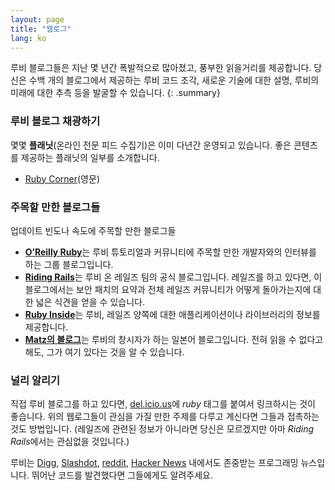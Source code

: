 ```yaml
---
layout: page
title: "웹로그"
lang: ko
---
```


루비 블로그들은 지난 몇 년간 폭발적으로 많아졌고, 풍부한 읽을거리를
제공합니다. 당신은 수백 개의 블로그에서 제공하는 루비 코드 조각,
새로운 기술에 대한 설명, 루비의 미래에 대한 추측 등을 발굴할 수
있습니다.
{: .summary}

### 루비 블로그 채광하기

몇몇 **플래닛**(온라인 전문 피드 수집기)은 이미 다년간 운영되고 있습니다.
좋은 콘텐츠를 제공하는 플래닛의 일부를 소개합니다.

* [Ruby Corner][1](영문)

### 주목할 만한 블로그들

업데이트 빈도나 속도에 주목할 만한 블로그들

* [**O’Reilly Ruby**][2]는 루비 튜토리얼과 커뮤니티에 주목할 만한 개발자와의
  인터뷰를 하는 그룹 블로그입니다.
* [**Riding Rails**][3]는 루비 온 레일즈 팀의 공식 블로그입니다.
  레일즈를 하고 있다면, 이 블로그에서는 보안 패치의 요약과 전체 레일즈
  커뮤니티가 어떻게 돌아가는지에 대한 넓은 식견을 얻을 수 있습니다.
* [**Ruby Inside**][4]는 루비, 레일즈 양쪽에 대한 애플리케이션이나
  라이브러리의 정보를 제공합니다.
* [**Matz의 블로그**][5]는 루비의 창시자가 하는 일본어 블로그입니다.
  전혀 읽을 수 없다고 해도, 그가 여기 있다는 것을 알 수 있습니다.

### 널리 알리기

직접 루비 블로그를 하고 있다면, [del.icio.us][6]에 *ruby* 태그를 붙여서
링크하시는 것이 좋습니다. 위의 웹로그들이 관심을 가질 만한 주제를 다루고
계신다면 그들과 접촉하는 것도 방법입니다. (레일즈에 관련된 정보가 아니라면
당신은 모르겠지만 아마 *Riding Rails*에서는 관심없을 것입니다.)

루비는 [Digg][7], [Slashdot][8], [reddit][9], [Hacker News][10] 내에서도
존중받는 프로그래밍 뉴스입니다. 뛰어난 코드를 발견했다면 그들에게도 알려주세요.


[1]: http://rubycorner.com
[2]: http://oreillynet.com/ruby/
[3]: http://weblog.rubyonrails.org/
[4]: http://www.rubyinside.com/
[5]: http://www.rubyist.net/~matz/
[6]: http://del.icio.us
[7]: http://digg.com/programming
[8]: http://developers.slashdot.org/
[9]: http://www.reddit.com/r/ruby
[10]: http://news.ycombinator.com/

